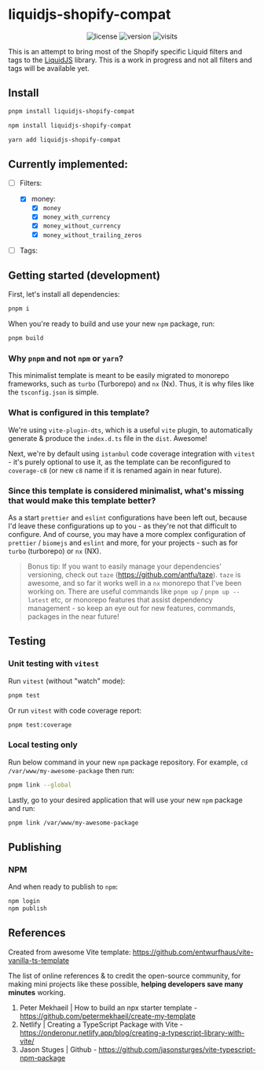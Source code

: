 # liquidjs-shopify-compat

<p align="center">
    <img alt="license" src="https://img.shields.io/github/license/edlaver/liquidjs-shopify-compat?style=flat-square" />
    <img alt="version" src="https://img.shields.io/npm/v/liquidjs-shopify-compat" />
    <img alt="visits" src="https://hits.deltapapa.io/github/edlaver/liquidjs-shopify-compat.svg" />
</p>

This is an attempt to bring most of the Shopify specific Liquid filters and tags to the [LiquidJS](https://liquidjs.com/) library. This is a work in progress and not all filters and tags will be available yet.

## Install

```bash
pnpm install liquidjs-shopify-compat

npm install liquidjs-shopify-compat

yarn add liquidjs-shopify-compat
```

## Currently implemented:

- [ ] Filters:

  - [x] money:
    - [x] `money`
    - [x] `money_with_currency`
    - [x] `money_without_currency`
    - [x] `money_without_trailing_zeros`

- [ ] Tags:

## Getting started (development)

First, let's install all dependencies:

```bash
pnpm i
```

When you're ready to build and use your new `npm` package, run:

```bash
pnpm build
```

### Why `pnpm` and not `npm` or `yarn`?

This minimalist template is meant to be easily migrated to monorepo frameworks, such as `turbo` (Turborepo) and `nx` (Nx). Thus, it is why files like the `tsconfig.json` is simple.

### What is configured in this template?

We're using `vite-plugin-dts`, which is a useful `vite` plugin, to automatically generate & produce the `index.d.ts` file in the `dist`. Awesome!

Next, we're by default using `istanbul` code coverage integration with `vitest` - it's purely optional to use it, as the template can be reconfigured to `coverage-c8` (or new `c8` name if it is renamed again in near future).

### Since this template is considered minimalist, what's missing that would make this template better?

As a start `prettier` and `eslint` configurations have been left out, because I'd leave these configurations up to you - as they're not that difficult to configure. And of course, you may have a more complex configuration of `prettier` / `biomejs` and `eslint` and more, for your projects - such as for `turbo` (turborepo) or `nx` (NX).

> Bonus tip: If you want to easily manage your dependencies' versioning, check out `taze` (https://github.com/antfu/taze). `taze` is awesome, and so far it works well in a `nx` monorepo that I've been working on. There are useful commands like `pnpm up` / `pnpm up --latest` etc, or monorepo features that assist dependency management - so keep an eye out for new features, commands, packages in the near future!

## Testing

### Unit testing with `vitest`

Run `vitest` (without "watch" mode):

```bash
pnpm test
```

Or run `vitest` with code coverage report:

```bash
pnpm test:coverage
```

### Local testing only

Run below command in your new `npm` package repository. For example, `cd /var/www/my-awesome-package` then run:

```bash
pnpm link --global
```

Lastly, go to your desired application that will use your new `npm` package and run:

```bash
pnpm link /var/www/my-awesome-package
```

## Publishing

### NPM

And when ready to publish to `npm`:

```bash
npm login
npm publish
```

## References

Created from awesome Vite template: https://github.com/entwurfhaus/vite-vanilla-ts-template

The list of online references & to credit the open-source community, for making mini projects like these possible, **helping developers save many minutes** working.

1. Peter Mekhaeil | How to build an npx starter template - https://github.com/petermekhaeil/create-my-template
2. Netlify | Creating a TypeScript Package with Vite - https://onderonur.netlify.app/blog/creating-a-typescript-library-with-vite/
3. Jason Stuges | Github - https://github.com/jasonsturges/vite-typescript-npm-package
